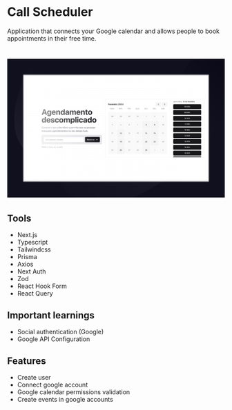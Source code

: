 # Call Scheduler

Application that connects your Google calendar and allows people to book appointments in their free time.

<h1 align="center">
  <img alt="Call Scheduler" src=".github/screen.jpeg" />
</h1>

## Tools
- Next.js
- Typescript
- Tailwindcss
- Prisma
- Axios
- Next Auth
- Zod
- React Hook Form
- React Query

## Important learnings
- Social authentication (Google)
- Google API Configuration

## Features
- Create user
- Connect google account
- Google calendar permissions validation
- Create events in google accounts
  
  
